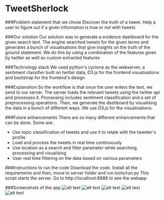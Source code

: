 # TweetSherlock

###Problem statement that we chose
Discover the truth of a tweet. Help a user to figure out if a given information is true or not with tweets

###Our solution
Our solution was to generate a evidence dashboard for the given search text. The engine searched tweets for the given terms and generates a bunch of visualisations that give insights on the truth of the ground statement. We do this by using a combination of the features given by twitter as well as custom extracted features

###Technology stack
We used python's cyclone as the webserver, a sentiment classifier built on twitter data, D3.js for the frontend visualisations and bootstrap for the frontend's design

###Explanation
So the workflow is that once the user enters the text, we send to our server. The server loads the relevant tweets using the twitter api and processes it. Processing includes sentiment classification and a set of preprocessing operations. Then, we generate the dashboard by visualising the data in a bunch of different ways. We use D3.js for the visualisations.

###Future enhancements
There are so many different enhancements that can be done. Some are:
- Use topic classification of tweets and use it to relate with the tweeter's profile
- Load and process the tweets in real time continuously
- Use location as a search and filter parameter while searching, processing and visualising
- User real time filtering on the data based on various parameters

###Instructions to run the code
Download the code. Install all the requirements and then, move to server folder and run tools/run.py
This script starts the server. Go to http://localhost:8888 to see the webapp

###Screenshots of the app
![alt text](https://github.com/gautamjeyaraman/TweetSherlock/raw/master/screenshots/1.png "Home Page")
![alt text](https://github.com/gautamjeyaraman/TweetSherlock/raw/master/screenshots/2.png "Visualisations")
![alt text](https://github.com/gautamjeyaraman/TweetSherlock/raw/master/screenshots/3.png "Visualisations")
![alt text](https://github.com/gautamjeyaraman/TweetSherlock/raw/master/screenshots/4.png "Visualisations")
![alt text](https://github.com/gautamjeyaraman/TweetSherlock/raw/master/screenshots/5.png "Visualisations")
